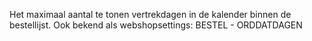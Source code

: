 Het maximaal aantal te tonen vertrekdagen in de kalender binnen de bestellijst. Ook bekend als webshopsettings: BESTEL - ORDDATDAGEN